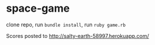 # space-game

clone repo, run `bundle install`, run `ruby game.rb`

Scores posted to http://salty-earth-58997.herokuapp.com/
